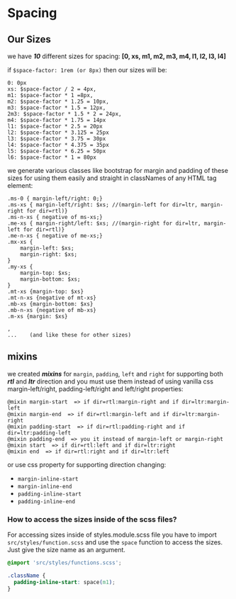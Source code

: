 # Spacing

## Our Sizes

we have **_10_** different sizes for spacing:
**[0, xs, m1, m2, m3, m4, l1, l2, l3, l4]**

if `$space-factor: 1rem (or 8px)` then our sizes will be:

    0: 0px
    xs: $space-factor / 2 = 4px,
    m1: $space-factor * 1 =8px,
    m2: $space-factor * 1.25 = 10px,
    m3: $space-factor * 1.5 = 12px,
    2m3: $space-factor * 1.5 * 2 = 24px,
    m4: $space-factor * 1.75 = 14px
    l1: $space-factor * 2.5 = 20px
    l2: $space-factor * 3.125 = 25px
    l3: $space-factor * 3.75 = 30px
    l4: $space-factor * 4.375 = 35px
    l5: $space-factor * 6.25 = 50px
    l6: $space-factor * 1 = 80px

we generate various classes like bootstrap for margin and padding of these sizes for using them easily and straight in classNames of any HTML tag element:

    .ms-0 { margin-left/right: 0;}
    .ms-xs { margin-left/right: $xs; //(margin-left for dir=ltr, margin-right for dir=rtl)}
    .ms-n-xs { negative of ms-xs;}
    .me-xs { margin-right/left: $xs; //(margin-right for dir=ltr, margin-left for dir=rtl)}
    .me-n-xs { negative of me-xs;}
    .mx-xs {
        margin-left: $xs;
        margin-right: $xs;
    }
    .my-xs {
        margin-top: $xs;
        margin-bottom: $xs;
    }
    .mt-xs {margin-top: $xs}
    .mt-n-xs {negative of mt-xs}
    .mb-xs {margin-bottom: $xs}
    .mb-n-xs {negative of mb-xs}
    .m-xs {margin: $xs}

    ,
    ...    (and like these for other sizes)

## mixins

we created _**mixins**_ for `margin`, `padding`, `left` and `right` for supporting both **_rtl_** and **_ltr_** direction and you must use them instead of using vanilla css margin-left/right, padding-left/right and left/right properties:

    @mixin margin-start  => if dir=rtl:margin-right and if dir=ltr:margin-left
    @mixin margin-end  => if dir=rtl:margin-left and if dir=ltr:margin-right
    @mixin padding-start  => if dir=rtl:padding-right and if dir=ltr:padding-left
    @mixin padding-end  => you it instead of margin-left or margin-right
    @mixin start  => if dir=rtl:left and if dir=ltr:right
    @mixin end  => if dir=rtl:right and if dir=ltr:left

or use css property for supporting direction changing:

- `margin-inline-start`
- `margin-inline-end`
- `padding-inline-start`
- `padding-inline-end`

### How to access the sizes inside of the scss files?

For accessing sizes inside of styles.module.scss file you have to import `src/styles/function.scss` and use the `space` function to access the sizes. Just give the size name as an argument.

```css
@import 'src/styles/functions.scss';

.className {
  padding-inline-start: space(m1);
}
```
